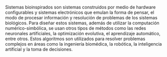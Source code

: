 Sistemas bioinspirados son sistemas construidos por medio de hardware configurables y sistemas electrónicos que emulan la forma de pensar, el modo de procesar información y resolución de problemas de los sistemas biológicos. Para diseñar estos sistemas, además de utilizar la computación numérico-simbólica, se usan otros tipos de métodos como las redes neuronales artificiales, la optimización evolutiva, el aprendizaje automático, entre otros. Estos algoritmos son utilizados para resolver problemas complejos en áreas como la ingeniería biomédica, la robótica, la inteligencia artificial y la toma de decisiones.